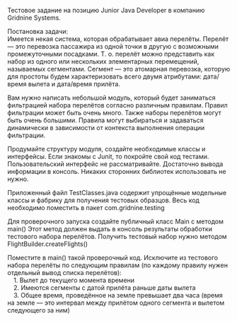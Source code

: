 Тестовое задание на позицию Junior Java Developer в компанию Gridnine Systems.

Постановка задачи: <br />
Имеется некая система, которая обрабатывает авиа перелёты. Перелёт — это перевозка пассажира из одной точки в другую 
с возможными промежуточными посадками. Т. о. перелёт можно представить как набор из одного или нескольких элементарных 
перемещений, называемых сегментами. Сегмент — это атомарная перевозка, которую для простоты будем характеризовать всего 
двумя атрибутами: дата/время вылета и дата/время прилёта.

Вам нужно написать небольшой модуль, который будет заниматься фильтрацией набора перелётов согласно различным правилам. 
Правил фильтрации может быть очень много. Также наборы перелётов могут быть очень большими. Правила могут выбираться и 
задаваться динамически в зависимости от контекста выполнения операции фильтрации.

Продумайте структуру модуля, создайте необходимые классы и интерфейсы. Если знакомы с Junit, то покройте свой код 
тестами. Пользовательский интерфейс не рассматривайте. Достаточно вывода информации в консоль. Никаких сторонних 
библиотек использовать не нужно.

Приложенный файл TestClasses.java содержит упрощённые модельные классы и фабрику для получения тестовых образцов. 
Весь код необходимо поместить в пакет com.gridnine.testing

Для проверочного запуска создайте публичный класс Main c методом main() Этот метод должен выдать в консоль результаты 
обработки тестового набора перелётов. Получить тестовый набор нужно методом FlightBuilder.createFlights()

Поместите в main() такой проверочный код. Исключите из тестового набора перелёты по
следующим правилам (по каждому правилу нужен отдельный вывод списка перелётов): <br />
&emsp;1. Вылет до текущего момента времени <br />
&emsp;2. Имеются сегменты с датой прилёта раньше даты вылета <br />
&emsp;3. Общее время, проведённое на земле превышает два часа (время на земле — это интервал между прилётом одного 
сегмента и вылетом следующего за ним)
